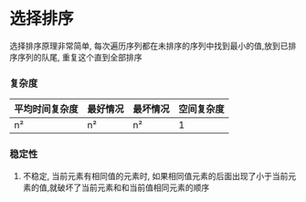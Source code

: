 # 选择排序
选择排序原理非常简单, 每次遍历序列都在未排序的序列中找到最小的值,放到已排序序列的队尾, 重复这个直到全部排序

### 复杂度
|  平均时间复杂度  |  最好情况   |   最坏情况   | 空间复杂度 |
|     ----      |    ----    |    ----     | ---- |
|    n²    |   n²  |   n²   |   1  |


### 稳定性
1. 不稳定, 当前元素有相同值的元素时, 如果相同值元素的后面出现了小于当前元素的值,就破坏了当前元素和和当前值相同元素的顺序
